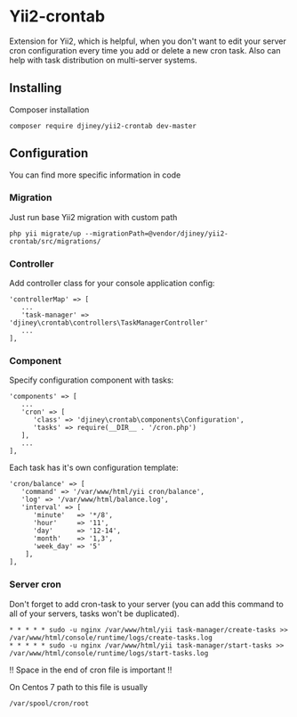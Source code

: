 # Yii2-crontab
Extension for Yii2, which is helpful, when you don't want to edit your server cron configuration every time you add or delete a new cron task. Also can help with task distribution on multi-server systems.

## Installing

Composer installation

```
composer require djiney/yii2-crontab dev-master
```

## Configuration

You can find more specific information in code

### Migration

Just run base Yii2 migration with custom path

```
php yii migrate/up --migrationPath=@vendor/djiney/yii2-crontab/src/migrations/
```

### Controller

Add controller class for your console application config:

```
'controllerMap' => [
   ...
   'task-manager' => 'djiney\crontab\controllers\TaskManagerController'
   ...
],
```

### Component

Specify configuration component with tasks:
```
'components' => [
   ...
   'cron' => [
      'class' => 'djiney\crontab\components\Configuration',
      'tasks' => require(__DIR__ . '/cron.php')
   ],
   ...
],
```

Each task has it's own configuration template:
```
'cron/balance' => [
   'command' => '/var/www/html/yii cron/balance',
   'log' => '/var/www/html/balance.log',
   'interval' => [
      'minute'   => '*/8',
      'hour'     => '11',
      'day'      => '12-14',
      'month'    => '1,3',
      'week_day' => '5'
    ],
],
```

### Server cron

Don't forget to add cron-task to your server (you can add this command to all of your servers, tasks won't be duplicated).

```
* * * * * sudo -u nginx /var/www/html/yii task-manager/create-tasks >> /var/www/html/console/runtime/logs/create-tasks.log
* * * * * sudo -u nginx /var/www/html/yii task-manager/start-tasks >> /var/www/html/console/runtime/logs/start-tasks.log

```
!! Space in the end of cron file is important !!

On Centos 7 path to this file is usually

```
/var/spool/cron/root
```
